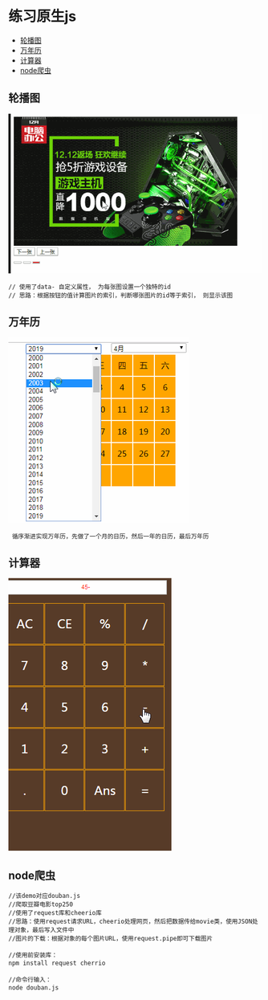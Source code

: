 # 练习原生js
 - [轮播图](#轮播图)
 - [万年历](#万年历)
 - [计算器](#计算器)
 - [node爬虫](#node爬虫)

## 轮播图
![图片](https://github.com/djping/practice/blob/master/imgs/slider.gif)
```
// 使用了data- 自定义属性， 为每张图设置一个独特的id
// 思路：根据按钮的值计算图片的索引，判断哪张图片的id等于索引， 则显示该图
```

## 万年历
 ![图](https://github.com/djping/practice/blob/master/imgs/calendar.gif)
 
 ```
  循序渐进实现万年历，先做了一个月的日历，然后一年的日历，最后万年历
 ```
## 计算器
 ![图](https://github.com/djping/practice/blob/master/imgs/calculator.gif)
 
## node爬虫
```
//该demo对应douban.js
//爬取豆瓣电影top250
//使用了request库和cheerio库
//思路：使用request请求URL，cheerio处理网页，然后把数据传给movie类，使用JSON处理对象，最后写入文件中
//图片的下载：根据对象的每个图片URL，使用request.pipe即可下载图片

//使用前安装库：
npm install request cherrio

//命令行输入：
node douban.js
```
